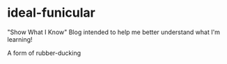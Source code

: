 # ideal-funicular
"Show What I Know" Blog intended to help me better understand what I'm learning!

A form of rubber-ducking
